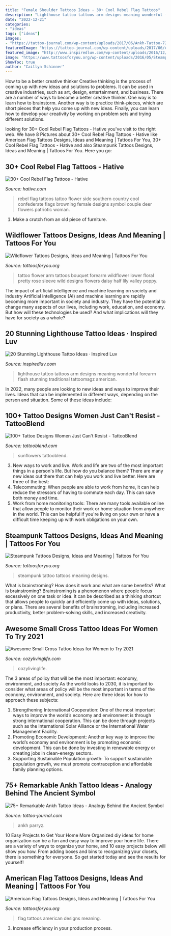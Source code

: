 ```yaml
---
title: "Female Shoulder Tattoos Ideas - 30+ Cool Rebel Flag Tattoos"
description: "Lighthouse tattoo tattoos arm designs meaning wonderful forearm flash stunning traditional tattoomagz american"
date: "2022-12-21"
categories:
- "ideas"
tags: ["ideas"]
images:
- "https://tattoo-journal.com/wp-content/uploads/2017/06/Ankh-Tattoo-72-768x960.jpg"
featuredImage: "https://tattoo-journal.com/wp-content/uploads/2017/06/Ankh-Tattoo-72-768x960.jpg"
featured_image: "http://www.inspiredluv.com/wp-content/uploads/2016/12/Lighthouse-Tattoo-Flash.jpg"
image: "https://www.tattoosforyou.org/wp-content/uploads/2016/05/Steampunk-Tattoo-Images.jpg"
ShowToc: true
author: "Caitlyn Schinner"
---
```



How to be a better creative thinker
Creative thinking is the process of coming up with new ideas and solutions to problems. It can be used in creative industries, such as art, design, entertainment, and business. There are a number of ways to become a better creative thinker. One way is to learn how to brainstorm. Another way is to practice think-pieces, which are short pieces that help you come up with new ideas. Finally, you can learn how to develop your creativity by working on problem sets and trying different solutions.

	

		
looking for 30+ Cool Rebel Flag Tattoos - Hative you've visit to the right web. We have 8 Pictures about 30+ Cool Rebel Flag Tattoos - Hative like American Flag Tattoos Designs, Ideas and Meaning | Tattoos For You, 30+ Cool Rebel Flag Tattoos - Hative and also Steampunk Tattoos Designs, Ideas and Meaning | Tattoos For You. Here you go:
		
    
## 30+ Cool Rebel Flag Tattoos - Hative

<img loading=lazy src="https://hative.com/wp-content/uploads/2014/04/rebel-flag-tattoos/7-rebel-flag-flower-side-tattoo.jpg" onerror="this.onerror=null;this.src='https://tse4.mm.bing.net/th?id=OIP.I3zTjFQEpduemQ449TiObwHaJ4&amp;pid=15.1';" alt="30+ Cool Rebel Flag Tattoos - Hative">

_Source: hative.com_

>rebel flag tattoos tattoo flower side southern country cool confederate flags browning female designs symbol couple deer flowers patriotic woman. 

	

1. Make a crutch from an old piece of furniture.

    
## Wildflower Tattoos Designs, Ideas And Meaning | Tattoos For You

<img loading=lazy src="https://www.tattoosforyou.org/wp-content/uploads/2016/11/Wildflower-Tattoo-Forearm.jpg" onerror="this.onerror=null;this.src='https://tse1.mm.bing.net/th?id=OIP.K--1Sw4BvXBYC-ChXoqWNAHaLG&amp;pid=15.1';" alt="Wildflower Tattoos Designs, Ideas and Meaning | Tattoos For You">

_Source: tattoosforyou.org_

>tattoo flower arm tattoos bouquet forearm wildflower lower floral pretty rose sleeve wild designs flowers daisy half lily valley poppy. 

	

The impact of artificial intelligence and machine learning on society and industry
Artificial intelligence (AI) and machine learning are rapidly becoming more important in society and industry. They have the potential to change many aspects of our lives, including work, education, and economy. But how will these technologies be used? And what implications will they have for society as a whole?

    
## 20 Stunning Lighthouse Tattoo Ideas · Inspired Luv

<img loading=lazy src="http://www.inspiredluv.com/wp-content/uploads/2016/12/Lighthouse-Tattoo-Flash.jpg" onerror="this.onerror=null;this.src='https://tse2.mm.bing.net/th?id=OIP.-V6gyxcT9PWakqCtCo3IBwHaLS&amp;pid=15.1';" alt="20 Stunning Lighthouse Tattoo Ideas · Inspired Luv">

_Source: inspiredluv.com_

>lighthouse tattoo tattoos arm designs meaning wonderful forearm flash stunning traditional tattoomagz american. 

	

In 2022, many people are looking to new ideas and ways to improve their lives. Ideas that can be implemented in different ways, depending on the person and situation. Some of these ideas include: 

    
## 100+ Tattoo Designs Women Just Can&#039;t Resist - TattooBlend

<img loading=lazy src="https://tattooblend.com/wp-content/uploads/2017/03/a7.jpg" onerror="this.onerror=null;this.src='https://tse3.mm.bing.net/th?id=OIP.dZgJg-iIkQMWFacihdY45AHaHX&amp;pid=15.1';" alt="100+ Tattoo Designs Women Just Can&#039;t Resist - TattooBlend">

_Source: tattooblend.com_

>sunflowers tattooblend. 

	

3. New ways to work and live.
Work and life are two of the most important things in a person's life. But how do you balance them? There are many new ideas out there that can help you work and live better. Here are three of the best: 
1. Telecommuting: When people are able to work from home, it can help reduce the stressors of having to commute each day. This can save both money and time. 
2. Work from home monitoring tools: There are many tools available online that allow people to monitor their work or home situation from anywhere in the world. This can be helpful if you're living on your own or have a difficult time keeping up with work obligations on your own. 

    
## Steampunk Tattoos Designs, Ideas And Meaning | Tattoos For You

<img loading=lazy src="https://www.tattoosforyou.org/wp-content/uploads/2016/05/Steampunk-Tattoo-Images.jpg" onerror="this.onerror=null;this.src='https://tse4.mm.bing.net/th?id=OIP.a5U1ebJZZy1fdQUvA_epPgHaKM&amp;pid=15.1';" alt="Steampunk Tattoos Designs, Ideas and Meaning | Tattoos For You">

_Source: tattoosforyou.org_

>steampunk tattoo tattoos meaning designs. 

	

What is brainstroming? How does it work and what are some benefits?
What is brainstroming? Brainstroming is a phenomenon where people focus excessively on one task or idea. It can be described as a thinking shortcut that allows people to quickly and efficiently come up with ideas, solutions, or plans. There are several benefits of brainstroming, including increased productivity, better problem-solving skills, and increased creativity.

    
## Awesome Small Cross Tattoo Ideas For Women To Try 2021

<img loading=lazy src="https://cozylivinglife.com/wp-content/uploads/2021/06/12-2-683x1024.jpg" onerror="this.onerror=null;this.src='https://tse3.mm.bing.net/th?id=OIP.HYp0JURUXOsagQytpHmnCwHaLG&amp;pid=15.1';" alt="Awesome Small Cross Tattoo Ideas for Women to Try 2021">

_Source: cozylivinglife.com_

>cozylivinglife. 

	

The 3 areas of policy that will be the most important: economy, environment, and society
As the world looks to 2030, it is important to consider what areas of policy will be the most important in terms of the economy, environment, and society. Here are three ideas for how to approach these subjects: 
1. Strengthening International Cooperation: One of the most important ways to improve the world’s economy and environment is through strong international cooperation. This can be done through projects such as the International Solar Alliance or the International Water Management Facility. 
2. Promoting Economic Development: Another key way to improve the world’s economy and environment is by promoting economic development. This can be done by investing in renewable energy or creating jobs in clean-energy sectors. 
3. Supporting Sustainable Population growth: To support sustainable population growth, we must promote contraception and affordable family planning options.

    
## 75+ Remarkable Ankh Tattoo Ideas - Analogy Behind The Ancient Symbol

<img loading=lazy src="https://tattoo-journal.com/wp-content/uploads/2017/06/Ankh-Tattoo-72-768x960.jpg" onerror="this.onerror=null;this.src='https://tse2.mm.bing.net/th?id=OIP.hAL3NoxB0hhiCNIThIk6cQHaJQ&amp;pid=15.1';" alt="75+ Remarkable Ankh Tattoo Ideas - Analogy Behind the Ancient Symbol">

_Source: tattoo-journal.com_

>ankh parryz. 

	

10 Easy Projects to Get Your Home More Organized
diy ideas for home organization can be a fun and easy way to improve your home life. There are a variety of ways to organize your home, and 10 easy projects below will show you how. From adding boxes and bins to reorganizing your closets, there is something for everyone. So get started today and see the results for yourself!

    
## American Flag Tattoos Designs, Ideas And Meaning | Tattoos For You

<img loading=lazy src="http://www.tattoosforyou.org/wp-content/uploads/2013/11/American-Flag-Tattoos-709x1024.jpg" onerror="this.onerror=null;this.src='https://tse3.mm.bing.net/th?id=OIP.1-x-eLWxqNv5hsy3i7JWJAHaKs&amp;pid=15.1';" alt="American Flag Tattoos Designs, Ideas and Meaning | Tattoos For You">

_Source: tattoosforyou.org_

>flag tattoos american designs meaning. 

	

3. Increase efficiency in your production process.

